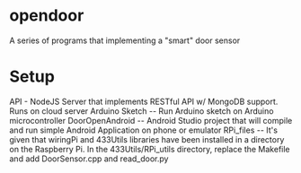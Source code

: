 # opendoor
A series of programs that implementing a "smart" door sensor

# Setup
API - NodeJS Server that implements RESTful API w/ MongoDB support. Runs on cloud server
Arduino Sketch -- Run Arduino sketch on Arduino microcontroller
DoorOpenAndroid -- Android Studio project that will compile and run simple Android Application on phone or emulator
RPi_files -- It's given that wiringPi and 433Utils libraries have been installed in a directory on the Raspberry Pi. In the 433Utils/RPi_utils directory, replace the Makefile and add DoorSensor.cpp and read_door.py
